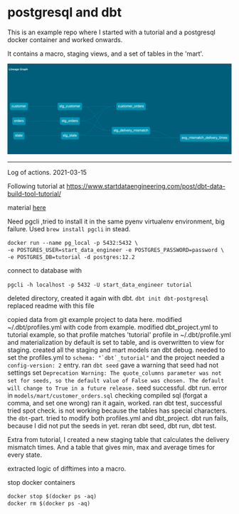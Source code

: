 # postgresql and dbt
This is an example repo where I started with a tutorial and a postgresql docker container and worked onwards.

It contains a macro, staging views, and a set of tables
in the 'mart'.

![](lineage_graph.png)

- - - - - - -

Log of actions.
2021-03-15

Following tutorial at https://www.startdataengineering.com/post/dbt-data-build-tool-tutorial/

material [here](https://github.com/josephmachado/simple_dbt_project "github link")


Need pgcli ,tried to install it in the same pyenv virtualenv environment, big failure. Used `brew install pgcli` in stead.

```
docker run --name pg_local -p 5432:5432 \
-e POSTGRES_USER=start_data_engineer -e POSTGRES_PASSWORD=password \
-e POSTGRES_DB=tutorial -d postgres:12.2
```

connect to database with

`pgcli -h localhost -p 5432 -U start_data_engineer tutorial`

deleted directory, created it again with dbt. `dbt init dbt-postgresql`
replaced readme with this file

copied data from git example project to data here.
modified ~/.dbt/profiles.yml with code from example.
modified dbt_project.yml to tutorial example, so that profile matches 'tutorial' profile in ~/.dbt/profile.yml  and materialization by default is set to table, and is overwritten to view for staging.
created all the staging and mart models
ran dbt debug. needed to set the profiles.yml
to ```schema: "`dbt`_tutorial"```
and the project needed a `config-version: 2` entry.
ran `dbt seed` gave a warning that seed had not settings set `Deprecation Warning: The quote_columns parameter was not set for seeds, so the default value of False was chosen. The
default will change to True in a future release.`
seed successful.
dbt run. error in `models/mart/customer_orders.sql`
checking compiled sql (forgat a comma, and set one wrong)
ran it again, worked.
ran dbt test, successful
tried spot check. is not working because the tables has special characters. the `dbt`-part.
tried to modify both profiles.yml and dbt_project. dbt run fails, because I did not put the seeds in yet.
reran dbt seed, dbt run, dbt test.

Extra from tutorial, I created a new staging table that calculates the delivery mismatch times.
And a table that gives min, max and average times for every state.

extracted logic of difftimes into a macro.



stop docker containers
```
docker stop $(docker ps -aq)
docker rm $(docker ps -aq)
```
